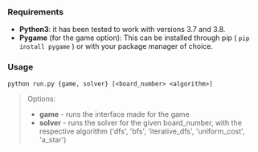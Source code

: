 ### Requirements
 - **Python3**: it has been tested to work with versions 3.7 and 3.8.
 - **Pygame** (for the game option): This can be installed through pip ( ```pip install pygame``` ) or with your package manager of choice.


### Usage

```python run.py {game, solver} [<board_number> <algorithm>]```

> Options:
>    - **game** - runs the interface made for the game
>    - **solver** - runs the solver for the given board_number, with the respective algorithm ('dfs', 'bfs', 'iterative_dfs', 'uniform_cost', 'a_star')